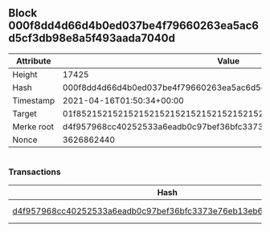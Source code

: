 ## Block 000f8dd4d66d4b0ed037be4f79660263ea5ac6d5cf3db98e8a5f493aada7040d

Attribute | Value
--- | ---
Height | 17425
Hash | 000f8dd4d66d4b0ed037be4f79660263ea5ac6d5cf3db98e8a5f493aada7040d
Timestamp | 2021-04-16T01:50:34+00:00
Target | 01f8521521521521521521521521521521521521521521521521521521521521
Merke root | d4f957968cc40252533a6eadb0c97bef36bfc3373e76eb13eb66c3f033cf91df
Nonce | 3626862440

```

```

### Transactions

Hash | Amount
--- | ---
[d4f957968cc40252533a6eadb0c97bef36bfc3373e76eb13eb66c3f033cf91df](d4f957968cc40252533a6eadb0c97bef36bfc3373e76eb13eb66c3f033cf91df.md) | 10.00000000 SKEPTI 
